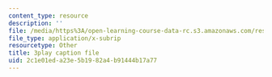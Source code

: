 ```yaml
---
content_type: resource
description: ''
file: /media/https%3A/open-learning-course-data-rc.s3.amazonaws.com/res-6-012-introduction-to-probability-spring-2018/2c1e01eda23e5b1982a4b91444b17a77_G11r4Srh4u8.vtt
file_type: application/x-subrip
resourcetype: Other
title: 3play caption file
uid: 2c1e01ed-a23e-5b19-82a4-b91444b17a77
---
```

